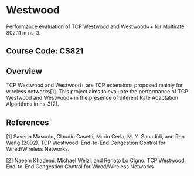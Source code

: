 # Westwood
Performance evaluation of TCP Westwood and Westwood++ for Multirate 802.11 in ns-3.

## Course Code: CS821

## Overview

TCP Westwood and Westwood+ are TCP extensions proposed mainly for wireless networks[1]. This project aims to evaluate the performance of TCP Westwood and Westwood+ in the presence of diferent Rate Adaptation Algorithms in ns-3[2].

## References

[1] Saverio Mascolo, Claudio Casetti, Mario Gerla, M. Y. Sanadidi, and Ren Wang (2002). TCP Westwood: End-to-End Congestion Control for Wired/Wireless Networks.

[2] Naeem Khademi, Michael Welzl, and Renato Lo Cigno. TCP Westwood: End-to-End Congestion Control for Wired/Wireless Networks
